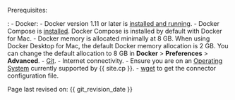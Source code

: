 ---
---
Prerequisites:

:   -   Docker:
        -   Docker version 1.11 or later is [installed and
            running](https://docs.docker.com/engine/installation/).
        -   Docker Compose is
            [installed](https://docs.docker.com/compose/install/).
            Docker Compose is installed by default with Docker for Mac.
        -   Docker memory is allocated minimally at 8 GB. When using
            Docker Desktop for Mac, the default Docker memory allocation
            is 2 GB. You can change the default allocation to 8 GB in
            **Docker** \> **Preferences** \> **Advanced**.
    -   [Git](https://git-scm.com/downloads).
    -   Internet connectivity.
    -   Ensure you are on an [Operating
        System](https://docs.confluent.io/current/installation/versions-interoperability.html)
        currently supported by {{ site.cp }}.
    -   [wget](https://www.gnu.org/software/wget/) to get the connector
        configuration file.

Page last revised on: {{ git_revision_date }}

